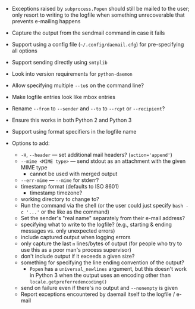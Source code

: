 - Exceptions raised by `subprocess.Popen` should still be mailed to the user;
  only resort to writing to the logfile when something unrecoverable that
  prevents e-mailing happens
- Capture the output from the sendmail command in case it fails
- Support using a config file (`~/.config/daemail.cfg`) for pre-specifying all
  options
- Support sending directly using `smtplib`
- Look into version requirements for `python-daemon`
- Allow specifying multiple `--to`s on the command line?
- Make logfile entries look like mbox entries
- Rename `--from` to `--sender` and `--to` to `--rcpt` or `--recipient`?
- Ensure this works in both Python 2 and Python 3
- Support using format specifiers in the logfile name

- Options to add:
    - `-H`, `--header` — set additional mail headers? (`action='append'`)
    - `--mime <MIME type>` — send stdout as an attachment with the given MIME
      type
        - cannot be used with merged output
    - `--err-mime` — `--mime` for stderr?
    - timestamp format (defaults to ISO 8601)
        - timestamp timezone?
    - working directory to change to?
    - Run the command via the shell (or the user could just specify `bash -c
      '...'` or the like as the command)
    - Set the sender's "real name" separately from their e-mail address?
    - specifying what to write to the logfile? (e.g., starting & ending
      messages vs. only unexpected errors)
    - include captured output when logging errors
    - only capture the last `n` lines/bytes of output (for people who try to
      use this as a poor man's process supervisor)
    - don't include output if it exceeds a given size?
    - something for specifying the line ending convention of the output?
        - `Popen` has a `universal_newlines` argument, but this doesn't work in
          Python 3 when the output uses an encoding other than
          `locale.getpreferredencoding()`
    - send on failure even if there's no output and `--nonempty` is given
    - Report exceptions encountered by daemail itself to the logfile / e-mail
